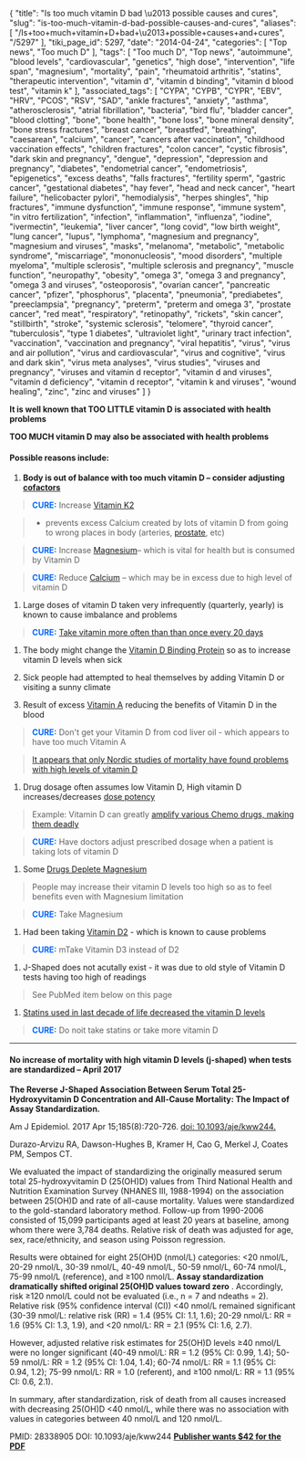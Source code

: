 {
    "title": "Is too much vitamin D bad \u2013 possible causes and cures",
    "slug": "is-too-much-vitamin-d-bad-possible-causes-and-cures",
    "aliases": [
        "/Is+too+much+vitamin+D+bad+\u2013+possible+causes+and+cures",
        "/5297"
    ],
    "tiki_page_id": 5297,
    "date": "2014-04-24",
    "categories": [
        "Top news",
        "Too much D"
    ],
    "tags": [
        "Too much D",
        "Top news",
        "autoimmune",
        "blood levels",
        "cardiovascular",
        "genetics",
        "high dose",
        "intervention",
        "life span",
        "magnesium",
        "mortality",
        "pain",
        "rheumatoid arthritis",
        "statins",
        "therapeutic intervention",
        "vitamin d",
        "vitamin d binding",
        "vitamin d blood test",
        "vitamin k"
    ],
    "associated_tags": [
        "CYPA",
        "CYPB",
        "CYPR",
        "EBV",
        "HRV",
        "PCOS",
        "RSV",
        "SAD",
        "ankle fractures",
        "anxiety",
        "asthma",
        "atherosclerosis",
        "atrial fibrillation",
        "bacteria",
        "bird flu",
        "bladder cancer",
        "blood clotting",
        "bone",
        "bone health",
        "bone loss",
        "bone mineral density",
        "bone stress fractures",
        "breast cancer",
        "breastfed",
        "breathing",
        "caesarean",
        "calcium",
        "cancer",
        "cancers after vaccination",
        "childhood vaccination effects",
        "children fractures",
        "colon cancer",
        "cystic fibrosis",
        "dark skin and pregnancy",
        "dengue",
        "depression",
        "depression and pregnancy",
        "diabetes",
        "endometrial cancer",
        "endometriosis",
        "epigenetics",
        "excess deaths",
        "falls fractures",
        "fertility sperm",
        "gastric cancer",
        "gestational diabetes",
        "hay fever",
        "head and neck cancer",
        "heart failure",
        "helicobacter pylori",
        "hemodialysis",
        "herpes shingles",
        "hip fractures",
        "immune dysfunction",
        "immune response",
        "immune system",
        "in vitro fertilization",
        "infection",
        "inflammation",
        "influenza",
        "iodine",
        "ivermectin",
        "leukemia",
        "liver cancer",
        "long covid",
        "low birth weight",
        "lung cancer",
        "lupus",
        "lymphoma",
        "magnesium and pregnancy",
        "magnesium and viruses",
        "masks",
        "melanoma",
        "metabolic",
        "metabolic syndrome",
        "miscarriage",
        "mononucleosis",
        "mood disorders",
        "multiple myeloma",
        "multiple sclerosis",
        "multiple sclerosis and pregnancy",
        "muscle function",
        "neuropathy",
        "obesity",
        "omega 3",
        "omega 3 and pregnancy",
        "omega 3 and viruses",
        "osteoporosis",
        "ovarian cancer",
        "pancreatic cancer",
        "pfizer",
        "phosphorus",
        "placenta",
        "pneumonia",
        "prediabetes",
        "preeclampsia",
        "pregnancy",
        "preterm",
        "preterm and omega 3",
        "prostate cancer",
        "red meat",
        "respiratory",
        "retinopathy",
        "rickets",
        "skin cancer",
        "stillbirth",
        "stroke",
        "systemic sclerosis",
        "telomere",
        "thyroid cancer",
        "tuberculosis",
        "type 1 diabetes",
        "ultraviolet light",
        "urinary tract infection",
        "vaccination",
        "vaccination and pregnancy",
        "viral hepatitis",
        "virus",
        "virus and air pollution",
        "virus and cardiovascular",
        "virus and cognitive",
        "virus and dark skin",
        "virus meta analyses",
        "virus studies",
        "viruses and pregnancy",
        "viruses and vitamin d receptor",
        "vitamin d and viruses",
        "vitamin d deficiency",
        "vitamin d receptor",
        "vitamin k and viruses",
        "wound healing",
        "zinc",
        "zinc and viruses"
    ]
}


**It is well known that TOO LITTLE vitamin D is associated with health problems** 

 **TOO MUCH vitamin D may also be associated with health problems** 

#### Possible reasons include:

1.  **Body is out of balance with too much vitamin D – consider adjusting [cofactors](/tags/cofactors.html)** 

>  **<span style="color:#06F;">CURE:</span>**  Increase [Vitamin K2](/tags/vitamin-k2.html)

> - prevents excess Calcium created by lots of vitamin D from going to wrong places in body (arteries, [prostate](/tags/prostate.html), etc)

>  **<span style="color:#06F;">CURE:</span>**  Increase [Magnesium](/tags/magnesium.html)– which is vital for health but is consumed by Vitamin D

>  **<span style="color:#06F;">CURE:</span>**  Reduce [Calcium](/tags/calcium.html) – which may be in excess due to high level of vitamin D

1. Large doses of vitamin D taken very infrequently (quarterly, yearly) is known to cause imbalance and problems

>  **<span style="color:#06F;">CURE:</span>**  [Take vitamin more often than than once every 20 days](/tags/take-vitamin-more-often-than-than-once-every-20-days.html)

1. The body might change the [Vitamin D Binding Protein](https://www.VitaminDWiki.com/tiki-browse_categories.php?parentId=143&deep=off&type=) so as to increase vitamin D levels when sick

1. Sick people had attempted to heal themselves by adding Vitamin D or visiting a sunny climate

1. Result of excess [Vitamin A](/tags/vitamin-a.html) reducing the benefits of Vitamin D in the blood

>  **<span style="color:#06F;">CURE:</span>**  Don't get your Vitamin D from cod liver oil - which appears to have too much Vitamin A

> [It appears that only Nordic studies of mortality have found problems with high levels of vitamin D](/posts/mortality-increased-with-highest-levels-of-vitamin-d-article-and-4-letters)

1. Drug dosage often assumes low Vitamin D, High vitamin D increases/decreases [dose potency](/tags/dose-potency.html)

> Example: Vitamin D can greatly [amplify various Chemo drugs, making them deadly](/tags/amplify-various-chemo-drugs-making-them-deadly.html)

>  **<span style="color:#06F;">CURE:</span>**  Have doctors adjust prescribed dosage when a patient is taking lots of vitamin D

1. Some [Drugs Deplete Magnesium](/posts/drugs-deplete-magnesium)

> People may increase their vitamin D levels too high so as to feel benefits even with Magnesium limitation

>  **<span style="color:#06F;">CURE:</span>** Take Magnesium

1. Had been taking [Vitamin D2](/tags/vitamin-d2.html) - which is known to cause problems

>  **<span style="color:#06F;">CURE:</span>** mTake Vitamin D3 instead of D2

1. J-Shaped does not acutally exist - it was due to old style of Vitamin D tests having too high of readings

> See PubMed item below on this page

1. [Statins used in last decade of life decreased the vitamin D levels](/tags/statins-used-in-last-decade-of-life-decreased-the-vitamin-d-levels.html)

>  **<span style="color:#06F;">CURE:</span>**  Do noit take statins or take more vitamin D

---

#### No increase of mortality with high vitamin D levels (j-shaped) when tests are standardized – April 2017

 **The Reverse J-Shaped Association Between Serum Total 25-Hydroxyvitamin D Concentration and All-Cause Mortality: The Impact of Assay Standardization.** 

Am J Epidemiol. 2017 Apr 15;185(8):720-726. [doi: 10.1093/aje/kww244.](https://doi.org/10.1093/aje/kww244.)

Durazo-Arvizu RA, Dawson-Hughes B, Kramer H, Cao G, Merkel J, Coates PM, Sempos CT.

We evaluated the impact of standardizing the originally measured serum total 25-hydroxyvitamin D (25(OH)D) values from Third National Health and Nutrition Examination Survey (NHANES III, 1988-1994) on the association between 25(OH)D and rate of all-cause mortality. Values were standardized to the gold-standard laboratory method. Follow-up from 1990-2006 consisted of 15,099 participants aged at least 20 years at baseline, among whom there were 3,784 deaths. Relative risk of death was adjusted for age, sex, race/ethnicity, and season using Poisson regression.

Results were obtained for eight 25(OH)D (nmol/L) categories: <20 nmol/L, 20-29 nmol/L, 30-39 nmol/L, 40-49 nmol/L, 50-59 nmol/L, 60-74 nmol/L, 75-99 nmol/L (reference), and ≥100 nmol/L.  **Assay standardization dramatically shifted original 25(OH)D values toward zero** . Accordingly, risk ≥120 nmol/L could not be evaluated (i.e., n = 7 and ndeaths = 2). Relative risk (95% confidence interval (CI)) <40 nmol/L remained significant (30-39 nmol/L: relative risk (RR) = 1.4 (95% CI: 1.1, 1.6); 20-29 nmol/L: RR = 1.6 (95% CI: 1.3, 1.9), and <20 nmol/L: RR = 2.1 (95% CI: 1.6, 2.7).

However, adjusted relative risk estimates for 25(OH)D levels ≥40 nmol/L were no longer significant (40-49 nmol/L: RR = 1.2 (95% CI: 0.99, 1.4); 50-59 nmol/L: RR = 1.2 (95% CI: 1.04, 1.4); 60-74 nmol/L: RR = 1.1 (95% CI: 0.94, 1.2); 75-99 nmol/L: RR = 1.0 (referent), and ≥100 nmol/L: RR = 1.1 (95% CI: 0.6, 2.1).

In summary, after standardization, risk of death from all causes increased with decreasing 25(OH)D <40 nmol/L, while there was no association with values in categories between 40 nmol/L and 120 nmol/L.

PMID: 28338905 DOI: 10.1093/aje/kww244  **[Publisher wants $42 for the PDF](https://academic.oup.com/aje/article-abstract/185/8/720/3071418/The-Reverse-J-Shaped-Association-Between-Serum?redirectedFrom=fulltext)**